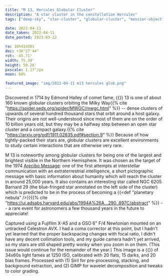 ```yaml
---
title: "M 13, Hercules Globular Cluster"
description: "A star cluster in the constellation Hercules"
tags: ["deep-sky", "star-cluster", "globular-cluster", "messier-object"]

date: 2022-04-11
date_taken: 2022-04-11
date_posted: 2023-03-22

ra: 16h41m38s
dec: +36°27'44"
rot: -45.71°
width: 75.39'
height: 50.26'
pxscale: 1.17"/px
moon: 68%

featured_image: "img/2022-04-11 m13 hercules glob.png"
---
```


Discovered in 1714 by Edmond Halley of comet fame, {{<def M />}} 13 is one of about 160 known globular clusters orbiting the Milky Way{{% cite "https://spider.seds.org/spider/MWGC/mwgc.html" %}} -- dense clusters of upwards of several hundred thousand stars that orbit around a host galaxy. Their origins are not well-understood since most of them are on the order of 10 billion years old, but they may be a halfway step between an open star cluster and a compact galaxy.{{% cite "https://arxiv.org/pdf/1911.02835.pdf#section.9" %}} Because of how tightly-packed their stars are, globular clusters are excellent environments to study certain interactions that are otherwise very rare.

M 13 is noteworthy among globular clusters for being one of the largest and brightest visible in the Northern Hemisphere. It was chosen as the target of the 1974 [Arecibo Message](https://en.wikipedia.org/wiki/Arecibo_message): one of the first attempts at interstellar communication with an extraterrestrial intelligence, a short pictographic message with basic information about humanity which will reach the cluster in around 25,000 years. It also contains an interesting star called NGC 6205 Barnard 29 (the blue-fringed star annotated on the left side of the cluster) which is predicted to be in the process of becoming a {{<def "planetary nebula" />}}{{% cite "https://ui.adsabs.harvard.edu/abs/1994A%26A...290..897C/abstract" %}} -- a rare event for astronomers a few thousand years in the future to appreciate!

Captured using a Fujifilm X-A5 and a GSO 6" F/4 Newtonian mounted on an untracked Celestron AVX. I had a coma corrector at this point, but I hadn't yet learned that the proper backspacing changes with focal ratio, I didn't have any decent collimation tools, and my guide camera hadn't yet arrived, so my stars are still shaped pretty wonky when you zoom in on them. (This issue would continue for the remainder of the year.) This image is a {{<def stack />}} of 34x60s light fames at 1250 ISO, calibrated with 20 flats, 15 darks, and 20 bias frames. Processed with (1) Siril for pre-processing, stacking, and background extraction, and (2) GIMP for wavelet decomposition and tweaks to color grading.